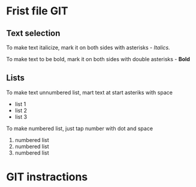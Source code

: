 # Frist file GIT

## Text selection

To make text italicize, mark it on both sides with asterisks -
*Italics.*

To make text to be bold, mark it on both sides with double asterisks -
**Bold**

## Lists

To make text unnumbered list, mart text at start asteriks with space
* list 1
* list 2
* list 3

To make numbered list, just tap number with dot and space
1. numbered list
2. numbered list
3. numbered list

# GIT instractions
